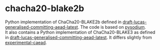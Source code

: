 # chacha20-blake2b
Python implementation of ChaCha20-BLAKE2b defined in [draft-lucas-generalised-committing-aead-latest](https://samuellucas.com/draft-lucas-generalised-committing-aead/draft-lucas-generalised-committing-aead.html#name-chacha20-blake2b). The code is based on [pysodium](https://github.com/stef/pysodium).<br />
It also contains a Python implementation of ChaCha20-BLAKE3 as defined in [draft-lucas-generalised-committing-aead-latest](https://samuellucas.com/draft-lucas-generalised-committing-aead/draft-lucas-generalised-committing-aead.html#name-chacha20-blake2b). It differs slightly from [experimental-caead](https://github.com/soatok/experimental-caead).